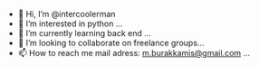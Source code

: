 - 👋 Hi, I’m @intercoolerman
- 👀 I’m interested in python ...
- 🌱 I’m currently learning back end  ...
- 💞️ I’m looking to collaborate on freelance groups...
- 📫 How to reach me mail adress: m.burakkamis@gmail.com ...

<!---
intercoolerman/intercoolerman is a ✨ special ✨ repository because its `README.md` (this file) appears on your GitHub profile.
You can click the Preview link to take a look at your changes.
--->
